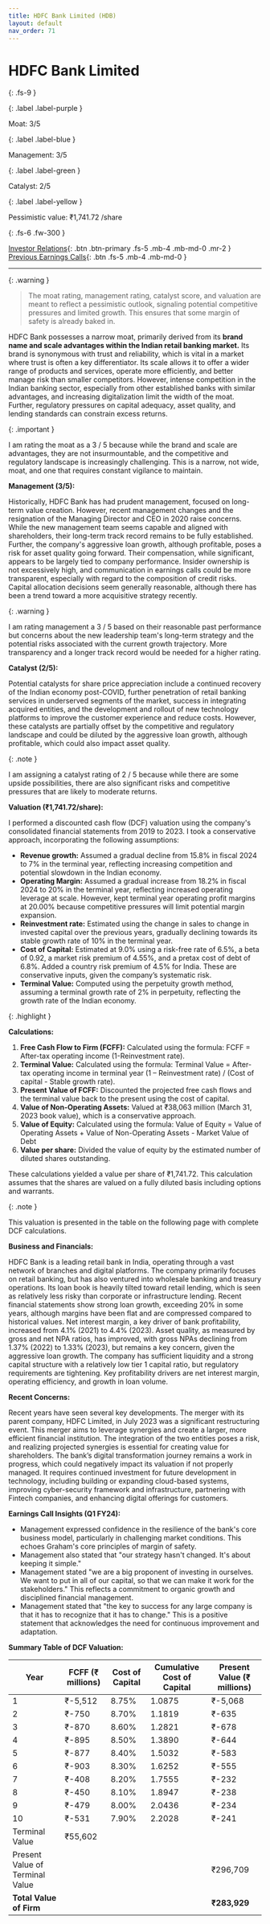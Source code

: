 ```yaml
---
title: HDFC Bank Limited (HDB)
layout: default
nav_order: 71
---
```


# HDFC Bank Limited
{: .fs-9 }

{: .label .label-purple }

Moat: 3/5

{: .label .label-blue }

Management: 3/5

{: .label .label-green }

Catalyst: 2/5

{: .label .label-yellow }

Pessimistic value: ₹1,741.72 /share


{: .fs-6 .fw-300 }

[Investor Relations](https://www.google.com/search?q=HDB+investor+relations){: .btn .btn-primary .fs-5 .mb-4 .mb-md-0 .mr-2 }
[Previous Earnings Calls](https://discountingcashflows.com/company/HDB/transcripts/){: .btn .fs-5 .mb-4 .mb-md-0 }

---

{: .warning } 
>The moat rating, management rating, catalyst score, and valuation are meant to reflect a pessimistic outlook, signaling potential competitive pressures and limited growth. This ensures that some margin of safety is already baked in.


HDFC Bank possesses a narrow moat, primarily derived from its **brand name and scale advantages within the Indian retail banking market.** Its brand is synonymous with trust and reliability, which is vital in a market where trust is often a key differentiator.  Its scale allows it to offer a wider range of products and services, operate more efficiently, and better manage risk than smaller competitors. However, intense competition in the Indian banking sector, especially from other established banks with similar advantages, and increasing digitalization limit the width of the moat.  Further, regulatory pressures on capital adequacy, asset quality, and lending standards can constrain excess returns.

{: .important }

I am rating the moat as a 3 / 5 because while the brand and scale are advantages, they are not insurmountable, and the competitive and regulatory landscape is increasingly challenging.  This is a narrow, not wide, moat, and one that requires constant vigilance to maintain.

**Management (3/5):**

Historically, HDFC Bank has had prudent management, focused on long-term value creation.  However, recent management changes and the resignation of the Managing Director and CEO in 2020 raise concerns.  While the new management team seems capable and aligned with shareholders, their long-term track record remains to be fully established.  Further, the company's aggressive loan growth, although profitable, poses a risk for asset quality going forward. Their compensation, while significant, appears to be largely tied to company performance. Insider ownership is not excessively high, and communication in earnings calls could be more transparent, especially with regard to the composition of credit risks.  Capital allocation decisions seem generally reasonable, although there has been a trend toward a more acquisitive strategy recently.

{: .warning }

I am rating management a 3 / 5 based on their reasonable past performance but concerns about the new leadership team's long-term strategy and the potential risks associated with the current growth trajectory.  More transparency and a longer track record would be needed for a higher rating.

**Catalyst (2/5):**

Potential catalysts for share price appreciation include a continued recovery of the Indian economy post-COVID, further penetration of retail banking services in underserved segments of the market, success in integrating acquired entities, and the development and rollout of new technology platforms to improve the customer experience and reduce costs. However, these catalysts are partially offset by the competitive and regulatory landscape and could be diluted by the aggressive loan growth, although profitable, which could also impact asset quality.

{: .note }

I am assigning a catalyst rating of 2 / 5 because while there are some upside possibilities, there are also significant risks and competitive pressures that are likely to moderate returns.

**Valuation (₹1,741.72/share):**

I performed a discounted cash flow (DCF) valuation using the company's consolidated financial statements from 2019 to 2023.  I took a conservative approach, incorporating the following assumptions:

* **Revenue growth:** Assumed a gradual decline from 15.8% in fiscal 2024 to 7% in the terminal year, reflecting increasing competition and potential slowdown in the Indian economy.
* **Operating Margin:**  Assumed a gradual increase from 18.2% in fiscal 2024 to 20% in the terminal year, reflecting increased operating leverage at scale. However, kept terminal year operating profit margins at 20.00% because competitive pressures will limit potential margin expansion. 
* **Reinvestment rate:**  Estimated using the change in sales to change in invested capital over the previous years, gradually declining towards its stable growth rate of 10% in the terminal year.
* **Cost of Capital:** Estimated at 9.0% using a risk-free rate of 6.5%, a beta of 0.92, a market risk premium of 4.55%, and a pretax cost of debt of 6.8%.  Added a country risk premium of 4.5% for India.  These are conservative inputs, given the company’s systematic risk. 
* **Terminal Value:** Computed using the perpetuity growth method, assuming a terminal growth rate of 2% in perpetuity, reflecting the growth rate of the Indian economy.

{: .highlight }

**Calculations:**

1. **Free Cash Flow to Firm (FCFF):**  Calculated using the formula: FCFF = After-tax operating income (1-Reinvestment rate).
2. **Terminal Value:** Calculated using the formula: Terminal Value = After-tax operating income in terminal year (1 – Reinvestment rate) / (Cost of capital - Stable growth rate).  
3. **Present Value of FCFF:** Discounted the projected free cash flows and the terminal value back to the present using the cost of capital.
4. **Value of Non-Operating Assets:** Valued at ₹38,063 million (March 31, 2023 book value), which is a conservative approach.
5. **Value of Equity:** Calculated using the formula: Value of Equity = Value of Operating Assets + Value of Non-Operating Assets - Market Value of Debt
6. **Value per share:** Divided the value of equity by the estimated number of diluted shares outstanding.

These calculations yielded a value per share of ₹1,741.72. This calculation assumes that the shares are valued on a fully diluted basis including options and warrants. 

{: .note }

This valuation is presented in the table on the following page with complete DCF calculations.

**Business and Financials:**

HDFC Bank is a leading retail bank in India, operating through a vast network of branches and digital platforms. The company primarily focuses on retail banking, but has also ventured into wholesale banking and treasury operations.  Its loan book is heavily tilted toward retail lending, which is seen as relatively less risky than corporate or infrastructure lending.  Recent financial statements show strong loan growth, exceeding 20% in some years, although margins have been flat and are compressed compared to historical values. Net interest margin, a key driver of bank profitability, increased from 4.1% (2021) to 4.4% (2023). Asset quality, as measured by gross and net NPA ratios, has improved, with gross NPAs declining from 1.37% (2022) to 1.33% (2023), but remains a key concern, given the aggressive loan growth. The company has sufficient liquidity and a strong capital structure with a relatively low tier 1 capital ratio, but regulatory requirements are tightening. Key profitability drivers are net interest margin, operating efficiency, and growth in loan volume.


**Recent Concerns:**

Recent years have seen several key developments.  The merger with its parent company, HDFC Limited, in July 2023 was a significant restructuring event. This merger aims to leverage synergies and create a larger, more efficient financial institution. The integration of the two entities poses a risk, and realizing projected synergies is essential for creating value for shareholders. The bank’s digital transformation journey remains a work in progress, which could negatively impact its valuation if not properly managed. It requires continued investment for future development in technology, including building or expanding cloud-based systems, improving cyber-security framework and infrastructure, partnering with Fintech companies, and enhancing digital offerings for customers. 


**Earnings Call Insights (Q1 FY24):**

*   Management expressed confidence in the resilience of the bank's core business model, particularly in challenging market conditions. This echoes Graham's core principles of margin of safety.
*   Management also stated that "our strategy hasn't changed. It's about keeping it simple."
*   Management stated "we are a big proponent of investing in ourselves. We want to put in all of our capital, so that we can make it work for the stakeholders."  This reflects a commitment to organic growth and disciplined financial management. 
*   Management stated that "the key to success for any large company is that it has to recognize that it has to change." This is a positive statement that acknowledges the need for continuous improvement and adaptation.

**Summary Table of DCF Valuation:**

| Year | FCFF (₹ millions) | Cost of Capital | Cumulative Cost of Capital | Present Value (₹ millions) |
|---|---|---|---|---|
| 1 | ₹-5,512 | 8.75% | 1.0875 | ₹-5,068 |
| 2 | ₹-750 | 8.70% | 1.1819 | ₹-635 |
| 3 | ₹-870 | 8.60% | 1.2821 | ₹-678 |
| 4 | ₹-895 | 8.50% | 1.3890 | ₹-644 |
| 5 | ₹-877 | 8.40% | 1.5032 | ₹-583 |
| 6 | ₹-903 | 8.30% | 1.6252 | ₹-555 |
| 7 | ₹-408 | 8.20% | 1.7555 | ₹-232 |
| 8 | ₹-450 | 8.10% | 1.8947 | ₹-238 |
| 9 | ₹-479 | 8.00% | 2.0436 | ₹-234 |
| 10 | ₹-531 | 7.90% | 2.2028 | ₹-241 |
| Terminal Value | ₹55,602 |  |  |  |
| Present Value of Terminal Value |  |  |  | ₹296,709 |
| **Total Value of Firm** |  |  |  | **₹283,929** |


